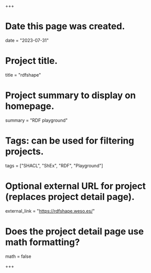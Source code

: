 +++
# Date this page was created.
date = "2023-07-31"

# Project title.
title = "rdfshape"

# Project summary to display on homepage.
summary = "RDF playground"

# Tags: can be used for filtering projects.
tags = ["SHACL", "ShEx", "RDF", "Playground"]

# Optional external URL for project (replaces project detail page).
external_link = "https://rdfshape.weso.es/"

# Does the project detail page use math formatting?
math = false

+++

